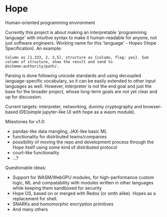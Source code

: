 # Hope
Human-oriented programming environment

Currently this project is about making an interpretable 'programming language' with intuitive syntax to make it human-readable for anyone, not just software engineers. Working name for this 'language' - Hopes (Hope Specification). An example: 
```
Column as [1.333, 2, 3,5], structure as {column, flag: yes}. Sum column of structure, show the result and send to @scheme:authority/path/.
```
Parsing is done following unicode standards and using decoupled language-specific vocabulary, so it can be easily extended to other input languages as well. However, interpreter is not the end goal and just the base for the broader project, whose long-term goals are not yet clear and up for discussion.

Current targets: interpreter, networking, dummy cryptography and browser-based IDE(simple jupyter-like UI with hope as a wasm module).

Milestones for v1.0:
* pandas-like data mangling, JAX-like basic ML
* functionality for distributed teams/companies
* possibility of moving the repo and development process through the Hope itself using some kind of distributed protocol
* court-like functionality
* ...?

Questionable ideas:
* Support for WASM/WebGPU modules, for high-performance custom logic, ML and compatability with modules written in other languages while keeping them sandboxed for security
* Hope OS, based on or merged with Redox (or smth alike). Hopes as a replacement for shell.
* SNARKs and homomorphic encryption primitives
* And many others

